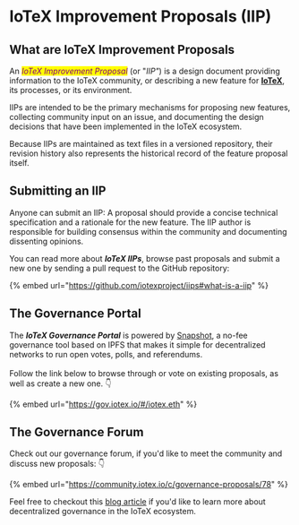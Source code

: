 # IoTeX Improvement Proposals (IIP)

## What are IoTeX Improvement Proposals

An _<mark style="color:purple;">IoTeX Improvement Proposal</mark>_ (or "_IIP"_) is a design document providing information to the IoTeX community, or describing a new feature for [**IoTeX**](https://iotex.io/), its processes, or its environment.&#x20;

IIPs are intended to be the primary mechanisms for proposing new features, collecting community input on an issue, and documenting the design decisions that have been implemented in the IoTeX ecosystem.

Because IIPs are maintained as text files in a versioned repository, their revision history also represents the historical record of the feature proposal itself.

## Submitting an IIP

Anyone can submit an IIP: A proposal should provide a concise technical specification and a rationale for the new feature. The IIP author is responsible for building consensus within the community and documenting dissenting opinions.

You can read more about _**IoTeX IIPs**_, browse past proposals and submit a new one by sending a pull request to the GitHub repository:

{% embed url="https://github.com/iotexproject/iips#what-is-a-iip" %}

## The Governance Portal

The _**IoTeX Governance Portal**_ is powered by [Snapshot](https://snapshot.org/#/), a no-fee governance tool based on IPFS that makes it simple for decentralized networks to run open votes, polls, and referendums. \
\
Follow the link below to browse through or vote on existing proposals, as well as create a new one. 👇

{% embed url="https://gov.iotex.io/#/iotex.eth" %}

## The Governance Forum

Check out our governance forum, if you'd like to meet the community and discuss new proposals: 👇

{% embed url="https://community.iotex.io/c/governance-proposals/78" %}

Feel free to checkout this [blog article](https://iotex.io/blog/snapshot-voting-decentralized-governance/) if you'd like to learn more about decentralized governance in the IoTeX ecosystem.&#x20;

